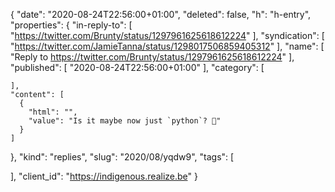 {
  "date": "2020-08-24T22:56:00+01:00",
  "deleted": false,
  "h": "h-entry",
  "properties": {
    "in-reply-to": [
      "https://twitter.com/Brunty/status/1297961625618612224"
    ],
    "syndication": [
      "https://twitter.com/JamieTanna/status/1298017506859405312"
    ],
    "name": [
      "Reply to https://twitter.com/Brunty/status/1297961625618612224"
    ],
    "published": [
      "2020-08-24T22:56:00+01:00"
    ],
    "category": [

    ],
    "content": [
      {
        "html": "",
        "value": "Is it maybe now just `python`? 🤔"
      }
    ]
  },
  "kind": "replies",
  "slug": "2020/08/yqdw9",
  "tags": [

  ],
  "client_id": "https://indigenous.realize.be"
}

